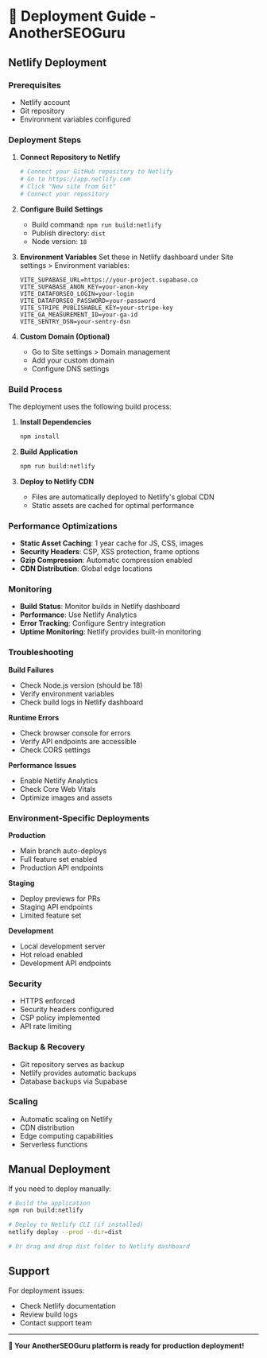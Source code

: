 # 🚀 Deployment Guide - AnotherSEOGuru

## Netlify Deployment

### Prerequisites
- Netlify account
- Git repository
- Environment variables configured

### Deployment Steps

1. **Connect Repository to Netlify**
   ```bash
   # Connect your GitHub repository to Netlify
   # Go to https://app.netlify.com
   # Click "New site from Git"
   # Connect your repository
   ```

2. **Configure Build Settings**
   - Build command: `npm run build:netlify`
   - Publish directory: `dist`
   - Node version: `18`

3. **Environment Variables**
   Set these in Netlify dashboard under Site settings > Environment variables:
   ```
   VITE_SUPABASE_URL=https://your-project.supabase.co
   VITE_SUPABASE_ANON_KEY=your-anon-key
   VITE_DATAFORSEO_LOGIN=your-login
   VITE_DATAFORSEO_PASSWORD=your-password
   VITE_STRIPE_PUBLISHABLE_KEY=your-stripe-key
   VITE_GA_MEASUREMENT_ID=your-ga-id
   VITE_SENTRY_DSN=your-sentry-dsn
   ```

4. **Custom Domain (Optional)**
   - Go to Site settings > Domain management
   - Add your custom domain
   - Configure DNS settings

### Build Process

The deployment uses the following build process:

1. **Install Dependencies**
   ```bash
   npm install
   ```

2. **Build Application**
   ```bash
   npm run build:netlify
   ```

3. **Deploy to Netlify CDN**
   - Files are automatically deployed to Netlify's global CDN
   - Static assets are cached for optimal performance

### Performance Optimizations

- **Static Asset Caching**: 1 year cache for JS, CSS, images
- **Security Headers**: CSP, XSS protection, frame options
- **Gzip Compression**: Automatic compression enabled
- **CDN Distribution**: Global edge locations

### Monitoring

- **Build Status**: Monitor builds in Netlify dashboard
- **Performance**: Use Netlify Analytics
- **Error Tracking**: Configure Sentry integration
- **Uptime Monitoring**: Netlify provides built-in monitoring

### Troubleshooting

**Build Failures**
- Check Node.js version (should be 18)
- Verify environment variables
- Check build logs in Netlify dashboard

**Runtime Errors**
- Check browser console for errors
- Verify API endpoints are accessible
- Check CORS settings

**Performance Issues**
- Enable Netlify Analytics
- Check Core Web Vitals
- Optimize images and assets

### Environment-Specific Deployments

**Production**
- Main branch auto-deploys
- Full feature set enabled
- Production API endpoints

**Staging**
- Deploy previews for PRs
- Staging API endpoints
- Limited feature set

**Development**
- Local development server
- Hot reload enabled
- Development API endpoints

### Security

- HTTPS enforced
- Security headers configured
- CSP policy implemented
- API rate limiting

### Backup & Recovery

- Git repository serves as backup
- Netlify provides automatic backups
- Database backups via Supabase

### Scaling

- Automatic scaling on Netlify
- CDN distribution
- Edge computing capabilities
- Serverless functions

## Manual Deployment

If you need to deploy manually:

```bash
# Build the application
npm run build:netlify

# Deploy to Netlify CLI (if installed)
netlify deploy --prod --dir=dist

# Or drag and drop dist folder to Netlify dashboard
```

## Support

For deployment issues:
- Check Netlify documentation
- Review build logs
- Contact support team

---

**🎉 Your AnotherSEOGuru platform is ready for production deployment!**
